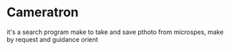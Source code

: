 # Cameratron
it's a search program make to take and save pthoto from microspes, make by request and guidance orient  
